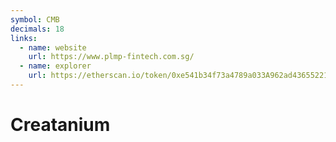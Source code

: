 ```yaml
---
symbol: CMB
decimals: 18
links:
  - name: website
    url: https://www.plmp-fintech.com.sg/
  - name: explorer
    url: https://etherscan.io/token/0xe541b34f73a4789a033A962ad43655221B4E516e
---
```


# Creatanium
